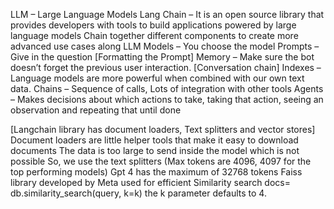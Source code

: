 LLM – Large Language Models
Lang Chain – It is an open source library that provides developers with tools to build applications powered by large language models
Chain together different components to create more advanced use cases along LLM 
Models – You choose the model
Prompts – Give in the question [Formatting the Prompt]
Memory – Make sure the bot doesn’t forget the previous user interaction. [Conversation chain] 
Indexes – Language models are more powerful when combined with our own text data.
Chains – Sequence of calls, Lots of integration with other tools
Agents – Makes decisions about which actions to take, taking that action, seeing an observation and repeating that until done

[Langchain library has document loaders, Text splitters and vector stores]
Document loaders are little helper tools that make it easy to download documents
The data is too large to send inside the model which is not possible So, we use the text splitters (Max tokens are 4096, 4097 for the top performing models)
Gpt 4 has the  maximum of 32768 tokens 
Faiss library developed by Meta used for efficient Similarity search
docs= db.similarity_search(query, k=k)
the k parameter defaults to 4.
